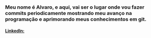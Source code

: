 ### Meu nome é Alvaro, e aqui, vai ser o lugar onde vou fazer commits periodicamente mostrando meu avanço na programação e aprimorando meus conhecimentos em git.

#### [LinkedIn:](https://www.linkedin.com/in/alvaro-brand%C3%A3o/)